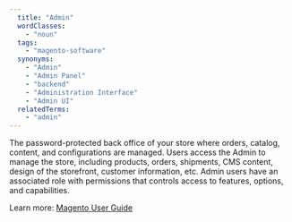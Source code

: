```yaml
---
  title: "Admin"
  wordClasses:
    - "noun"
  tags:
    - "magento-software"
  synonyms:
    - "Admin"
    - "Admin Panel"
    - "backend"
    - "Administration Interface"
    - "Admin UI"
  relatedTerms:
    - "admin"
---
```

The password-protected back office of your store where orders, catalog, content, and configurations are managed. Users access the Admin to manage the store, including products, orders, shipments, CMS content, design of the storefront, customer information, etc. Admin users have an associated role with permissions that controls access to features, options, and capabilities.

Learn more: [Magento User Guide](https://docs.magento.com/m2/ce/user_guide/getting-started.html)
